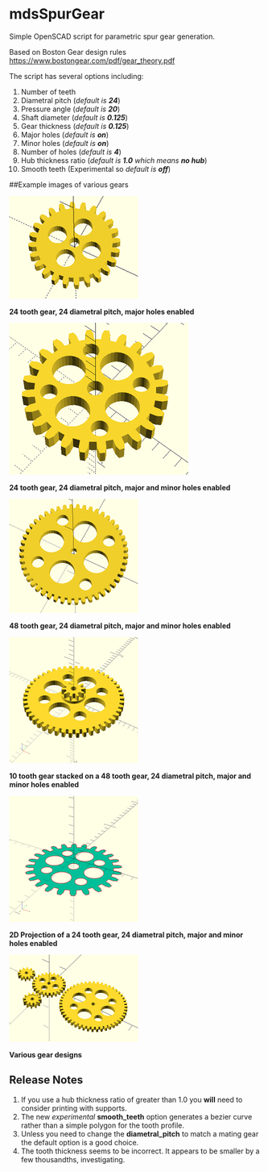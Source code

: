 # mdsSpurGear

Simple OpenSCAD script for parametric spur gear generation.  

Based on Boston Gear design rules https://www.bostongear.com/pdf/gear_theory.pdf

The script has several options including:

1. Number of teeth
2. Diametral pitch (*default is __24__*)
3. Pressure angle (*default is __20__*)
4. Shaft diameter (*default is __0.125__*)
5. Gear thickness (*default is __0.125__*)
6. Major holes (*default is __on__*)
7. Minor holes (*default is __on__*)
8. Number of holes (*default is __4__*)
9. Hub thickness ratio (*default is __1.0__ which means __no hub__*)
10. Smooth teeth (Experimental so *default is __off__*)

##Example images of various gears

![alt text](https://github.com/mseminatore/mdsSpurGear/blob/master/images/Gear24.png "24 tooth gear")

**24 tooth gear, 24 diametral pitch, major holes enabled**

![alt text](https://github.com/mseminatore/mdsSpurGear/blob/master/images/Gear24minor.png "24 tooth gear")

**24 tooth gear, 24 diametral pitch, major and minor holes enabled**

![alt text](https://github.com/mseminatore/mdsSpurGear/blob/master/images/Gear48.png "48 tooth gear")

**48 tooth gear, 24 diametral pitch, major and minor holes enabled**

![alt text](https://github.com/mseminatore/mdsSpurGear/blob/master/images/StackedGear.png "Stacked gear")

**10 tooth gear stacked on a 48 tooth gear, 24 diametral pitch, major and minor holes enabled**

![alt text](https://github.com/mseminatore/mdsSpurGear/blob/master/images/Gear2D.png "2D Gear")

**2D Projection of a 24 tooth gear, 24 diametral pitch, major and minor holes enabled**

![alt text](https://github.com/mseminatore/mdsSpurGear/blob/master/images/GearVariations.png "Gear varieties")

**Various gear designs**

## Release Notes

1. If you use a hub thickness ratio of greater than 1.0 you __will__ need to consider printing with supports.
2. The new *experimental* **smooth_teeth** option generates a bezier curve rather than a simple polygon for the tooth profile.
3. Unless you need to change the **diametral_pitch** to match a mating gear the default option is a good choice.
4. The tooth thickness seems to be incorrect.  It appears to be smaller by a few thousandths, investigating.
